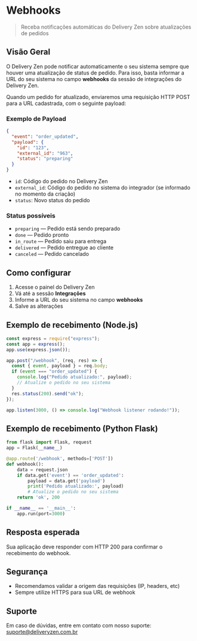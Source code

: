 # Webhooks

> Receba notificações automáticas do Delivery Zen sobre atualizações de pedidos

## Visão Geral

O Delivery Zen pode notificar automaticamente o seu sistema sempre que houver uma atualização de status de pedido. Para isso, basta informar a URL do seu sistema no campo **webhooks** da sessão de integrações do Delivery Zen.

Quando um pedido for atualizado, enviaremos uma requisição HTTP POST para a URL cadastrada, com o seguinte payload:

### Exemplo de Payload

```json
{
  "event": "order_updated",
  "payload": {
    "id": "123",
    "external_id": "963",
    "status": "preparing"
  }
}
```

- `id`: Código do pedido no Delivery Zen
- `external_id`: Código do pedido no sistema do integrador (se informado no momento da criação)
- `status`: Novo status do pedido

### Status possíveis

- `preparing` — Pedido está sendo preparado
- `done` — Pedido pronto
- `in_route` — Pedido saiu para entrega
- `delivered` — Pedido entregue ao cliente
- `canceled` — Pedido cancelado

## Como configurar

1. Acesse o painel do Delivery Zen
2. Vá até a sessão **Integrações**
3. Informe a URL do seu sistema no campo **webhooks**
4. Salve as alterações

## Exemplo de recebimento (Node.js)

```javascript
const express = require("express");
const app = express();
app.use(express.json());

app.post("/webhook", (req, res) => {
  const { event, payload } = req.body;
  if (event === "order_updated") {
    console.log("Pedido atualizado:", payload);
    // Atualize o pedido no seu sistema
  }
  res.status(200).send("ok");
});

app.listen(3000, () => console.log("Webhook listener rodando!"));
```

## Exemplo de recebimento (Python Flask)

```python
from flask import Flask, request
app = Flask(__name__)

@app.route('/webhook', methods=['POST'])
def webhook():
    data = request.json
    if data.get('event') == 'order_updated':
        payload = data.get('payload')
        print('Pedido atualizado:', payload)
        # Atualize o pedido no seu sistema
    return 'ok', 200

if __name__ == '__main__':
    app.run(port=3000)
```

## Resposta esperada

Sua aplicação deve responder com HTTP 200 para confirmar o recebimento do webhook.

## Segurança

- Recomendamos validar a origem das requisições (IP, headers, etc)
- Sempre utilize HTTPS para sua URL de webhook

## Suporte

Em caso de dúvidas, entre em contato com nosso suporte: suporte@deliveryzen.com.br
